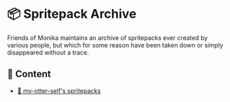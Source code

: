 # 📦 Spritepack Archive

Friends of Monika maintains an archive of spritepacks ever created by various
people, but which for some reason have been taken down or simply disappeared
without a trace.

## 📜 Content

* [🦦 my-otter-self's spritepacks](/Otter/)